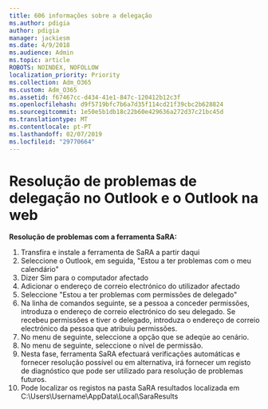 ```yaml
---
title: 606 informações sobre a delegação
ms.author: pdigia
author: pdigia
manager: jackiesm
ms.date: 4/9/2018
ms.audience: Admin
ms.topic: article
ROBOTS: NOINDEX, NOFOLLOW
localization_priority: Priority
ms.collection: Adm_O365
ms.custom: Adm_O365
ms.assetid: f67467cc-d434-41e1-847c-120412b12c3f
ms.openlocfilehash: d9f5719bfc7b6a7d35f114cd21f39cbc2b628824
ms.sourcegitcommit: 1e50e5b1db18c22b60e429636a272d37c21bc45d
ms.translationtype: MT
ms.contentlocale: pt-PT
ms.lasthandoff: 02/07/2019
ms.locfileid: "29770664"
---
```

# <a name="troubleshooting-delegation-in-outlook-and-outlook-on-the-web"></a>Resolução de problemas de delegação no Outlook e o Outlook na web

**Resolução de problemas com a ferramenta SaRA:**

1. Transfira e instale a ferramenta de SaRA a partir daqui
1. Seleccione o Outlook, em seguida, "Estou a ter problemas com o meu calendário"
1. Dizer Sim para o computador afectado
1. Adicionar o endereço de correio electrónico do utilizador afectado
1. Seleccione "Estou a ter problemas com permissões de delegado"
1. Na linha de comandos seguinte, se a pessoa a conceder permissões, introduza o endereço de correio electrónico do seu delegado. Se recebeu permissões e tiver o delegado, introduza o endereço de correio electrónico da pessoa que atribuiu permissões.
1. No menu de seguinte, seleccione a opção que se adeqúe ao cenário. 
1. No menu de seguinte, seleccione o nível de permissão.
1. Nesta fase, ferramenta SaRA efectuará verificações automáticas e fornecer resolução possível ou em alternativa, irá fornecer um registo de diagnóstico que pode ser utilizado para resolução de problemas futuros.
1. Pode localizar os registos na pasta SaRA resultados localizada em C:\Users\Username\AppData\Local\SaraResults